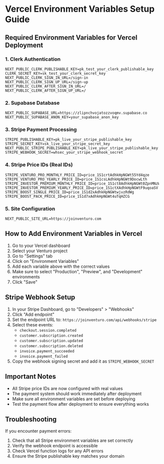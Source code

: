 # Vercel Environment Variables Setup Guide

## Required Environment Variables for Vercel Deployment

### 1. Clerk Authentication
```
NEXT_PUBLIC_CLERK_PUBLISHABLE_KEY=pk_test_your_clerk_publishable_key
CLERK_SECRET_KEY=sk_test_your_clerk_secret_key
NEXT_PUBLIC_CLERK_SIGN_IN_URL=/sign-in
NEXT_PUBLIC_CLERK_SIGN_UP_URL=/sign-up
NEXT_PUBLIC_CLERK_AFTER_SIGN_IN_URL=/
NEXT_PUBLIC_CLERK_AFTER_SIGN_UP_URL=/
```

### 2. Supabase Database
```
NEXT_PUBLIC_SUPABASE_URL=https://zlipnchvojatozzvoqmv.supabase.co
NEXT_PUBLIC_SUPABASE_ANON_KEY=your_supabase_anon_key
```

### 3. Stripe Payment Processing
```
STRIPE_PUBLISHABLE_KEY=pk_live_your_stripe_publishable_key
STRIPE_SECRET_KEY=sk_live_your_stripe_secret_key
NEXT_PUBLIC_STRIPE_PUBLISHABLE_KEY=pk_live_your_stripe_publishable_key
STRIPE_WEBHOOK_SECRET=whsec_your_stripe_webhook_secret
```

### 4. Stripe Price IDs (Real IDs)
```
STRIPE_VENTURO_PRO_MONTHLY_PRICE_ID=price_1S1crtAdhkHpNGWt55Yd4qze
STRIPE_VENTURO_PRO_YEARLY_PRICE_ID=price_1S1csLAdhkHpNGWt9DocwLth
STRIPE_INVESTOR_PREMIUM_MONTHLY_PRICE_ID=price_1S1ct8AdhkHpNGWt0ZpnMNzW
STRIPE_INVESTOR_PREMIUM_YEARLY_PRICE_ID=price_1S1ctXAdhkHpNGWtF9uqoaSV
STRIPE_BOOST_SINGLE_PRICE_ID=price_1S1d2xAdhkHpNGWtwjvzRdWg
STRIPE_BOOST_PACK_PRICE_ID=price_1S1d7xAdhkHpNGWt4uTqHZCG
```

### 5. Site Configuration
```
NEXT_PUBLIC_SITE_URL=https://joinventuro.com
```

## How to Add Environment Variables in Vercel

1. Go to your Vercel dashboard
2. Select your Venturo project
3. Go to "Settings" tab
4. Click on "Environment Variables"
5. Add each variable above with the correct values
6. Make sure to select "Production", "Preview", and "Development" environments
7. Click "Save"

## Stripe Webhook Setup

1. In your Stripe Dashboard, go to "Developers" > "Webhooks"
2. Click "Add endpoint"
3. Set the endpoint URL to: `https://joinventuro.com/api/webhooks/stripe`
4. Select these events:
   - `checkout.session.completed`
   - `customer.subscription.created`
   - `customer.subscription.updated`
   - `customer.subscription.deleted`
   - `invoice.payment_succeeded`
   - `invoice.payment_failed`
5. Copy the webhook signing secret and add it as `STRIPE_WEBHOOK_SECRET`

## Important Notes

- All Stripe price IDs are now configured with real values
- The payment system should work immediately after deployment
- Make sure all environment variables are set before deploying
- Test the payment flow after deployment to ensure everything works

## Troubleshooting

If you encounter payment errors:
1. Check that all Stripe environment variables are set correctly
2. Verify the webhook endpoint is accessible
3. Check Vercel function logs for any API errors
4. Ensure the Stripe publishable key matches your domain
